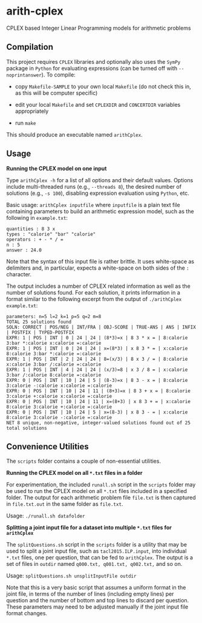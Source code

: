 # arith-cplex
CPLEX based Integer Linear Programming models for arithmetic problems

Compilation
-----------

This project requires `CPLEX` libraries and optionally also uses the `SymPy` package in `Python` for evaluating expressions (can be turned off with `--noprintanswer`). To compile:
 
* copy `Makefile-SAMPLE` to your own local `Makefile` (do not check this
  in, as this will be computer specific)

* edit your local `Makefile` and set `CPLEXDIR` and `CONCERTDIR` variables appropriately

* run `make`

This should produce an executable named `arithCplex`.


Usage
-----

**Running the CPLEX model on one input**

Type `arithCplex -h` for a list of all options and their default values. Options include multi-threaded runs (e.g., `--threads 8`), the desired number of solutions (e.g., `-s 100`), disabling expression evaluation using `Python`, etc.

Basic usage: `arithCplex inputfile` where `inputfile` is a plain text file containing parameters to build an arithmetic expression model, such as the following in `example.txt`:

```
quantities : 8 3 x
types : "calorie" "bar" "calorie"
operators : + - * / =
n : 5
answer : 24.0
```

Note that the syntax of this input file is rather brittle. It uses white-space as delimiters and, in particular, expects a white-space on both sides of the `:` character.

The output includes a number of CPLEX related information as well as the number of solutions found. For each solution, it prints information in a format similar to the following excerpt from the output of `./arithCplex example.txt`:

```
parameters: n=5 l=2 k=1 p=5 q=2 m=8
TOTAL 25 solutions found
SOLN: CORRECT | POS/NEG | INT/FRA | OBJ-SCORE | TRUE-ANS | ANS | INFIX | POSTFIX | TYPED-POSTFIX
EXPR: 1 | POS | INT | 0 | 24 | 24 | (8*3)=x | 8 3 * x = | 8:calorie 3:bar *:calorie x:calorie =:calorie
EXPR: 1 | POS | INT | 0 | 24 | 24 | x=(8*3) | x 8 3 * = | x:calorie 8:calorie 3:bar *:calorie =:calorie
EXPR: 1 | POS | INT | 2 | 24 | 24 | 8=(x/3) | 8 x 3 / = | 8:calorie x:calorie 3:bar /:calorie =:calorie
EXPR: 1 | POS | INT | 4 | 24 | 24 | (x/3)=8 | x 3 / 8 = | x:calorie 3:bar /:calorie 8:calorie =:calorie
EXPR: 0 | POS | INT | 10 | 24 | 5 | (8-3)=x | 8 3 - x = | 8:calorie 3:calorie -:calorie x:calorie =:calorie
EXPR: 0 | POS | INT | 10 | 24 | 11 | (8+3)=x | 8 3 + x = | 8:calorie 3:calorie +:calorie x:calorie =:calorie
EXPR: 0 | POS | INT | 10 | 24 | 11 | x=(8+3) | x 8 3 + = | x:calorie 8:calorie 3:calorie +:calorie =:calorie
EXPR: 0 | POS | INT | 10 | 24 | 5 | x=(8-3) | x 8 3 - = | x:calorie 8:calorie 3:calorie -:calorie =:calorie
NET 8 unique, non-negative, integer-valued solutions found out of 25 total solutions
```

Convenience Utilities
---------------------

The `scripts` folder contains a couple of non-essential utilities.

**Running the CPLEX model on all `*.txt` files in a folder**

For experimentation, the included `runall.sh` script in the `scripts` folder may be used to run the CPLEX model on all `*.txt` files included in a specified folder. The output for each arithmetic problem file `file.txt` is then captured in `file.txt.out` in the same folder as `file.txt`.

Usage: `./runall.sh datafolder`


**Splitting a joint input file for a dataset into multiple `*.txt` files for `arithCplex`**

The `splitQuestions.sh` script in the `scripts` folder is a utility that may be used to split a joint input file, such as `tacl2015.ILP.input`, into individual `*.txt` files, one per question, that can be fed to `arithCplex`. The output is a set of files in `outdir` named `q000.txt, q001.txt, q002.txt,` and so on.

Usage: `splitQuestions.sh unsplitInputFile outdir`

Note that this is a very basic script that assumes a uniform format in the joint file, in terms of the number of lines (including empty lines) per question and the number of bottom and top lines to discard per question. These parameters may need to be adjusted manually if the joint input file format changes.

